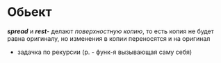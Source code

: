 # Обьект

**_spread_** и **_rest_**- делают _поверхностную копию_, то есть копия не будет
равна оригиналу, но изменения в копии переносятся и на оригинал

- задачка по рекурсии (p. - функ-я вызывающая саму себя)
